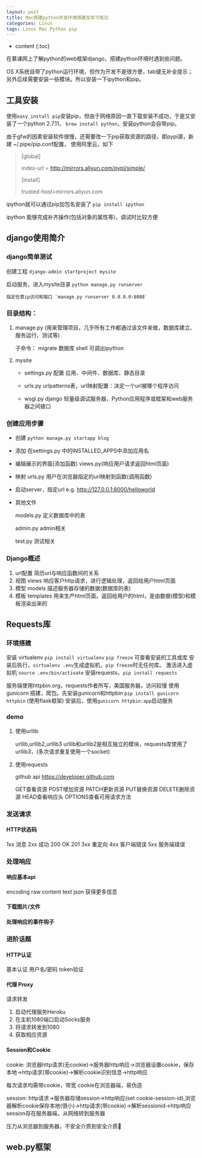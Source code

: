 ```yaml
---
layout: post
title: Mac搭建python开发环境搭建及学习笔记
categories: Linux
tags: Linux Mac Python pip
---
```


* content
{:toc}

在慕课网上了解python的web框架django，搭建python环境时遇到些问题。

OS X系统自带了python运行环境，但作为开发不是很方便，tab键无补全提示；另外后续需要安装一些模块。所以安装一下ipython和pip。




## 工具安装

使用`easy_install pip`安装pip，但由于网络原因一直下载安装不成功，于是又安装了一个python 2.7.11，
`brew install python`，安装python会自带pip。

由于gfw的因素安装软件很慢，还需要改一下pip获取资源的路径，即pypi源，新建 ~/.pipe/pip.conf配置，
使用阿里云，如下

>[global]
>
>index-url = http://mirrors.aliyun.com/pypi/simple/
>
>[install]
>
>trusted-host=mirrors.aliyun.com

ipython就可以通过pip加包名安装了 `pip install ipython`

ipython 能够完成补齐操作(包括对象的属性等)，调试时比较方便

## django使用简介

### django简单测试

创建工程 `django-admin startproject mysite`

启动服务，进入mysite目录 `python manage.py runserver` 

	指定任意ip访问和端口 `manage.py runserver 0.0.0.0:8088`

### 目录结构：

1. manage.py (用来管理项目，几乎所有工作都通过该文件来做，数据库建立、服务运行、测试等)

	子命令：
		migrate 数据库
		shell 可调出ipython

2. mysite
		
	* settings.py 配置 应用、中间件、数据库、静态目录

	* urls.py   urlpatterns表，url映射配置：决定一个url被哪个程序访问

	* wsgi.py  django 轻量级调试服务器，Python应用程序或框架和web服务器之间接口

### 创建应用步骤

* 创建 `python manage.py startapp blog`

* 添加  在settings.py 中的INSTALLED_APPS中添加应用名

* 编辑展示的界面(添加函数) views.py(响应用户请求返回html页面)

* 映射 urls.py 用户在浏览器指定的url映射到函数(调用函数)

* 启动server，指定url e.g. http://127.0.0.1:8000/helloworld

* 其他文件

	models.py 定义数据库中的表

	admin.py  admin相关

	test.py   测试相关

### Django概述

1. url配置 简历url与响应函数间的关系
2. 视图 views 响应客户http请求，进行逻辑处理，返回给用户html页面
3. 模型 models 描述服务器存储的数据(数据库的表)
4. 模板 templates 用来生产html页面。返回给用户的html，是由数据(模型)和模板渲染出来的

## Requests库

### 环境搭建

安装 virtualenv  `pip install virtualenv`
`pip freeze` 可查看安装的工具或库
安装后执行，`virtualenv .env`生成虚拟机，`pip freeze`时无任何库。
激活进入虚拟机 `source .env/bin/activate`
安装requests，`pip install requests`

服务端使用httpbin.org，requests作者所写，美国服务器，访问较慢
使用gunicorn 搭建，爬包。先安装gunicorn和httpbin
`pip install gunicorn httpbin` (使用flask框架) 
安装后，使用`gunicorn httpbin:app`启动服务

### demo

1. 使用urllib

	urllib,urllib2,urllib3
	urllib和urllib2是相互独立的模块，requests库使用了urllib3，(多次请求重复使用一个socket)

2. 使用requests

	github api https://developer.github.com

	GET查看资源 POST增加资源 PATCH更新资源 PUT替换资源 DELETE删除资源 HEAD查看响应头 OPTIONS查看可用请求方法

### 发送请求

#### HTTP状态码

1xx 消息
2xx 成功
	200 OK
	201 
3xx 重定向
4xx 客户端错误
5xx 服务端错误

### 处理响应

#### 响应基本api

encoding
raw 
content
text
json  获得更多信息

#### 下载图片/文件

#### 处理响应的事件钩子

### 进阶话题

#### HTTP认证
基本认证 用户名/密码
token验证

#### 代理 Proxy
请求转发

1. 启动代理服务Heroku
2. 在主机1080端口启动Socks服务
3. 将请求转发到1080
4. 获取相应资源

#### Session和Cookie
cookie:
浏览器http请求(无cookie)->服务器http响应->浏览器设置cookie，保存本地->http请求(带cookie)->解析cookie识别信息->http响应

每次请求均需带cookie，带宽
cookie在浏览器端，易伪造

session:
http请求->服务器存储session->http响应(set cookie-session-id),浏览器解析cookie保存本地(很小)->http请求(带cookie)->解析sessionid->http响应
session存在服务器端，从网络转到服务器

压力从浏览器到服务器，不安全介质到安全介质💍

## web.py框架


